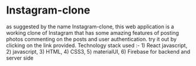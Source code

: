 # Instagram-clone
as suggested by the name Instagram-clone, this web application is a working clone of Instagram that has some amazing features of posting photos commenting on the posts and user authentication. try it out by clicking on the link provided.
Technology stack used :- 1) React javascript, 2) javascript, 3) HTML, 4) CSS3, 5) materialUI, 6) Firebase for backend and server side
